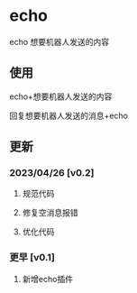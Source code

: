 # echo

echo
想要机器人发送的内容

## 使用

echo+想要机器人发送的内容

回复想要机器人发送的消息+echo

## 更新

### 2023/04/26 [v0.2]

1. 规范代码

2. 修复空消息报错

3. 优化代码

### 更早 [v0.1]

1. 新增echo插件

